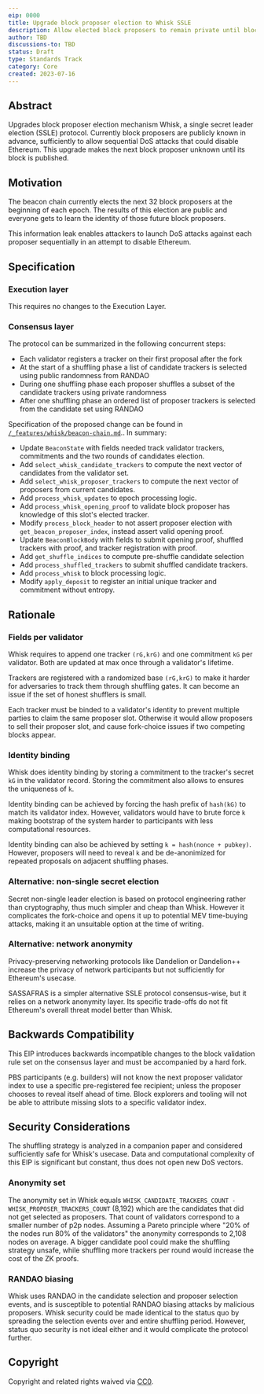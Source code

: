 ```yaml
---
eip: 0000
title: Upgrade block proposer election to Whisk SSLE
description: Allow elected block proposers to remain private until block publishing, to prevent DoS attacks
author: TBD
discussions-to: TBD
status: Draft
type: Standards Track
category: Core
created: 2023-07-16
---
```


## Abstract

Upgrades block proposer election mechanism Whisk, a single secret leader election (SSLE) protocol. Currently block proposers are publicly known in advance, sufficiently to allow sequential DoS attacks that could disable Ethereum. This upgrade makes the next block proposer unknown until its block is published.

## Motivation

The beacon chain currently elects the next 32 block proposers at the beginning of each epoch. The results of this election are public and everyone gets to learn the identity of those future block proposers.

This information leak enables attackers to launch DoS attacks against each proposer sequentially in an attempt to disable Ethereum.

## Specification

### Execution layer

This requires no changes to the Execution Layer.

### Consensus layer

The protocol can be summarized in the following concurrent steps:

- Each validator registers a tracker on their first proposal after the fork
- At the start of a shuffling phase a list of candidate trackers is selected using public randomness from RANDAO
- During one shuffling phase each proposer shuffles a subset of the candidate trackers using private randomness
- After one shuffling phase an ordered list of proposer trackers is selected from the candidate set using RANDAO

Specification of the proposed change can be found in [`/_features/whisk/beacon-chain.md`](https://github.com/ethereum/consensus-specs/blob/a39abe388bc2d1abd5b4fd62fd18aed497956b30/specs/_features/whisk/beacon-chain.md).. In summary:

- Update `BeaconState` with fields needed track validator trackers, commitments and the two rounds of candidates election.
- Add `select_whisk_candidate_trackers` to compute the next vector of candidates from the validator set.
- Add `select_whisk_proposer_trackers` to compute the next vector of proposers from current candidates.
- Add `process_whisk_updates` to epoch processing logic.
- Add `process_whisk_opening_proof` to validate block proposer has knowledge of this slot's elected tracker.
- Modify `process_block_header` to not assert proposer election with `get_beacon_proposer_index`, instead assert valid opening proof.
- Update `BeaconBlockBody` with fields to submit opening proof, shuffled trackers with proof, and tracker registration with proof.
- Add `get_shuffle_indices` to compute pre-shuffle candidate selection
- Add `process_shuffled_trackers` to submit shuffled candidate trackers.
- Add `process_whisk` to block processing logic.
- Modify `apply_deposit` to register an initial unique tracker and commitment without entropy.

## Rationale

### Fields per validator

Whisk requires to append one tracker `(rG,krG)` and one commitment `kG` per validator. Both are updated at max once through a validator's lifetime.

Trackers are registered with a randomized base `(rG,krG)` to make it harder for adversaries to track them through shuffling gates. It can become an issue if the set of honest shufflers is small.

Each tracker must be binded to a validator's identity to prevent multiple parties to claim the same proposer slot. Otherwise it would allow proposers to sell their proposer slot, and cause fork-choice issues if two competing blocks appear.

### Identity binding

Whisk does identity binding by storing a commitment to the tracker's secret `kG` in the validator record. Storing the commitment also allows to ensures the uniqueness of `k`.

Identity binding can be achieved by forcing the hash prefix of `hash(kG)` to match its validator index. However, validators would have to brute force `k` making bootstrap of the system harder to participants with less computational resources.

Identity binding can also be achieved by setting `k = hash(nonce + pubkey)`. However, proposers will need to reveal `k` and be de-anonimized for repeated proposals on adjacent shuffling phases.

### Alternative: non-single secret election

Secret non-single leader election is based on protocol engineering rather than cryptography, thus much simpler and cheap than Whisk. However it complicates the fork-choice and opens it up to potential MEV time-buying attacks, making it an unsuitable option at the time of writing.

### Alternative: network anonymity

Privacy-preserving networking protocols like Dandelion or Dandelion++ increase the privacy of network participants but not sufficiently for Ethereum's usecase.

SASSAFRAS is a simpler alternative SSLE protocol consensus-wise, but it relies on a network anonymity layer. Its specific trade-offs do not fit Ethereum's overall threat model better than Whisk.

## Backwards Compatibility

This EIP introduces backwards incompatible changes to the block validation rule set on the consensus layer and must be accompanied by a hard fork.

PBS participants (e.g. builders) will not know the next proposer validator index to use a specific pre-registered fee recipient; unless the proposer chooses to reveal itself ahead of time. Block explorers and tooling will not be able to attribute missing slots to a specific validator index.

## Security Considerations

The shuffling strategy is analyzed in a companion paper and considered sufficiently safe for Whisk's usecase. Data and computational complexity of this EIP is significant but constant, thus does not open new DoS vectors. 

### Anonymity set

The anonymity set in Whisk equals `WHISK_CANDIDATE_TRACKERS_COUNT - WHISK_PROPOSER_TRACKERS_COUNT` (8,192) which are the candidates that did not get selected as proposers. That count of validators correspond to a smaller number of p2p nodes. Assuming a Pareto principle where "20% of the nodes run 80% of the validators" the anonymity corresponds to 2,108 nodes on average. A bigger candidate pool could make the shuffling strategy unsafe, while shuffling more trackers per round would increase the cost of the ZK proofs.

### RANDAO biasing

Whisk uses RANDAO in the candidate selection and proposer selection events, and is susceptible to potential RANDAO biasing attacks by malicious proposers. Whisk security could be made identical to the status quo by spreading the selection events over and entire shuffling period. However, status quo security is not ideal either and it would complicate the protocol further.

## Copyright

Copyright and related rights waived via [CC0](../LICENSE.md).


